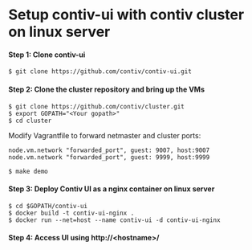 # Setup contiv-ui with contiv cluster on linux server
#### Step 1: Clone contiv-ui


```
$ git clone https://github.com/contiv/contiv-ui.git
```

#### Step 2: Clone the cluster repository and bring up the VMs

```
$ git clone https://github.com/contiv/cluster.git
$ export GOPATH="<Your gopath>"
$ cd cluster
```

Modify Vagrantfile to forward netmaster and cluster ports:

```
node.vm.network "forwarded_port", guest: 9007, host:9007
node.vm.network "forwarded_port", guest: 9999, host:9999
```

```
$ make demo
```

#### Step 3: Deploy Contiv UI as a nginx container on linux server
```
$ cd $GOPATH/contiv-ui
$ docker build -t contiv-ui-nginx .
$ docker run --net=host --name contiv-ui -d contiv-ui-nginx
```
#### Step 4: Access UI using http://\<hostname\>/
